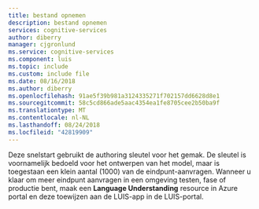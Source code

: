 ```yaml
---
title: bestand opnemen
description: bestand opnemen
services: cognitive-services
author: diberry
manager: cjgronlund
ms.service: cognitive-services
ms.component: luis
ms.topic: include
ms.custom: include file
ms.date: 08/16/2018
ms.author: diberry
ms.openlocfilehash: 91ae5f39b981a3124335271f702157dd6628d8e1
ms.sourcegitcommit: 58c5cd866ade5aac4354ea1fe8705cee2b50ba9f
ms.translationtype: MT
ms.contentlocale: nl-NL
ms.lasthandoff: 08/24/2018
ms.locfileid: "42819909"
---
```

Deze snelstart gebruikt de authoring sleutel voor het gemak. De sleutel is voornamelijk bedoeld voor het ontwerpen van het model, maar is toegestaan een klein aantal (1000) van de eindpunt-aanvragen. Wanneer u klaar om meer eindpunt aanvragen in een omgeving testen, fase of productie bent, maak een **Language Understanding** resource in Azure portal en deze toewijzen aan de LUIS-app in de LUIS-portal. 